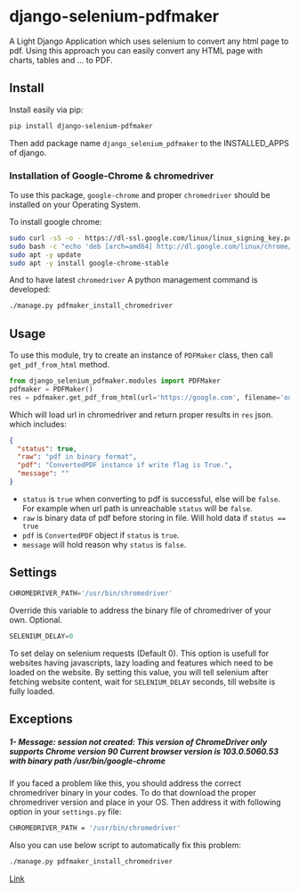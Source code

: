 # django-selenium-pdfmaker
A Light Django Application which uses selenium to convert any html page to pdf. Using this approach you can easily convert any HTML page with charts, tables and ... to PDF.


## Install

Install easily via pip:

```bash
pip install django-selenium-pdfmaker
```

Then add package name `django_selenium_pdfmaker` to the INSTALLED_APPS of django.

### Installation of Google-Chrome & chromedriver

To use this package, `google-chrome` and proper `chromedriver` should be installed on your Operating System.

To install google chrome:

```bash
sudo curl -sS -o - https://dl-ssl.google.com/linux/linux_signing_key.pub | sudo apt-key add 
sudo bash -c "echo 'deb [arch=amd64] http://dl.google.com/linux/chrome/deb/ stable main' >> /etc/apt/sources.list.d/google-chrome.list" 
sudo apt -y update 
sudo apt -y install google-chrome-stable 
```

And to have latest `chromedriver` A python management command is developed:

```bash
./manage.py pdfmaker_install_chromedriver
```

## Usage

To use this module, try to create an instance of `PDFMaker` class, then call `get_pdf_from_html` method.

```python
from django_selenium_pdfmaker.modules import PDFMaker
pdfmaker = PDFMaker()
res = pdfmaker.get_pdf_from_html(url='https://google.com', filename='output', write=True)
```

Which will load url in chromedriver and return proper results in `res` json. which includes:

```json
{
  "status": true,
  "raw": "pdf in binary format",
  "pdf": "ConvertedPDF instance if write flag is True.",
  "message": ""
}
```

- `status` is `true` when converting to pdf is successful, else will be `false`.
For example when url path is unreachable `status` will be `false`.
- `raw` is binary data of pdf before storing in file. Will hold data if `status == true`
- `pdf` is `ConvertedPDF` object if `status` is `true`.
- `message` will hold reason why `status` is `false`.

## Settings

```python
CHROMEDRIVER_PATH='/usr/bin/chromedriver'
```
Override this variable to address the binary file of chromedriver of your own. Optional.

```python
SELENIUM_DELAY=0
```
To set delay on selenium requests (Default 0). This option is usefull for websites having javascripts, lazy loading and features which need to be loaded on the website. By setting this value, you will tell selenium after fetching website content, wait for `SELENIUM_DELAY` seconds, till website is fully loaded.

## Exceptions

##### 1- Message: session not created: This version of ChromeDriver only supports Chrome version 90 Current browser version is 103.0.5060.53 with binary path /usr/bin/google-chrome
If you faced a problem like this, you should address the correct chromedriver binary in your codes.
To do that download the proper chromedriver version and place in your OS. Then address it with following option in
your `settings.py` file:

```bash
CHROMEDRIVER_PATH = '/usr/bin/chromedriver'
```

Also you can use below script to automatically fix this problem:

```bash
./manage.py pdfmaker_install_chromedriver
```

[Link](https://github.com/Execut3/django-selenium-pdfmaker/issues/4)
